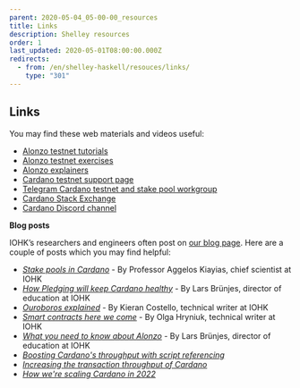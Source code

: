 ```yaml
---
parent: 2020-05-04_05-00-00_resources
title: Links
description: Shelley resources
order: 1
last_updated: 2020-05-01T08:00:00.000Z
redirects:
  - from: /en/shelley-haskell/resouces/links/
    type: "301"
---
```

## Links

You may find these web materials and videos useful:

* [Alonzo testnet tutorials](https://github.com/input-output-hk/Alonzo-testnet/tree/main/Alonzo-tutorials)
* [Alonzo testnet exercises](https://github.com/input-output-hk/Alonzo-testnet/tree/main/Alonzo-exercises/alonzo-purple)
* [Alonzo explainers](https://github.com/input-output-hk/Alonzo-testnet/tree/main/explainers)
* [Cardano testnet support page](https://iohk.zendesk.com/hc/en-us/categories/900000102203-Shelley-Testnet)
* [Telegram Cardano testnet and stake pool workgroup](https://t.me/CardanoStakePoolWorkgroup)
* [Cardano Stack Exchange](https://cardano.stackexchange.com/)
* [Cardano Discord channel](https://discord.com/channels/826816523368005654/826829738156621895)

**Blog posts**

IOHK’s researchers and engineers often post on [our blog page](https://iohk.io/en/blog/posts/page-1/). Here are a couple of posts which you may find helpful:

* _[Stake pools in Cardano](https://iohk.io/en/blog/posts/2018/10/23/stake-pools-in-cardano/)_ - By Professor Aggelos Kiayias, chief scientist at IOHK
* _[How Pledging will keep Cardano healthy](https://iohk.io/en/blog/posts/2020/05/12/how-pledging-encourages-a-healthy-decentralized-cardano-ecosystem/)_ - By Lars Brünjes, director of education at IOHK
* _[Ouroboros explained](https://iohk.io/en/blog/posts/2020/03/23/from-classic-to-hydra-the-implementations-of-ouroboros-explained/)_ - By Kieran Costello, technical writer at IOHK
* _[Smart contracts here we come](https://iohk.io/en/blog/posts/2021/04/08/smart-contracts-%E2%80%93-here-we-come/)_ - By Olga Hryniuk, technical writer at IOHK
* _[What you need to know about Alonzo](https://iohk.io/en/blog/posts/2021/04/13/plutus-what-you-need-to-know/)_ - By Lars Brünjes, director of education at IOHK
* *[Boosting Cardano's throughput with script referencing](https://iohk.io/en/blog/posts/2022/04/13/boosting-cardano-s-throughput-with-script-referencing/)*
* *[Increasing the transaction throughput of Cardano](https://iohk.io/en/blog/posts/2022/03/21/increasing-the-transaction-throughput-of-cardano/)*
* *[How we're scaling Cardano in 2022](https://iohk.io/en/blog/posts/2022/01/14/how-we-re-scaling-cardano-in-2022/)*

